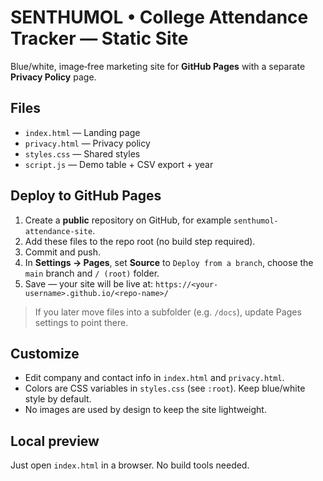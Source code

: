 # SENTHUMOL • College Attendance Tracker — Static Site

Blue/white, image‑free marketing site for **GitHub Pages** with a separate **Privacy Policy** page.

## Files
- `index.html` — Landing page
- `privacy.html` — Privacy policy
- `styles.css` — Shared styles
- `script.js` — Demo table + CSV export + year

## Deploy to GitHub Pages
1. Create a **public** repository on GitHub, for example `senthumol-attendance-site`.
2. Add these files to the repo root (no build step required).
3. Commit and push.
4. In **Settings → Pages**, set **Source** to `Deploy from a branch`, choose the `main` branch and `/ (root)` folder.
5. Save — your site will be live at: `https://<your-username>.github.io/<repo-name>/`

> If you later move files into a subfolder (e.g. `/docs`), update Pages settings to point there.

## Customize
- Edit company and contact info in `index.html` and `privacy.html`.
- Colors are CSS variables in `styles.css` (see `:root`). Keep blue/white style by default.
- No images are used by design to keep the site lightweight.

## Local preview
Just open `index.html` in a browser. No build tools needed.
